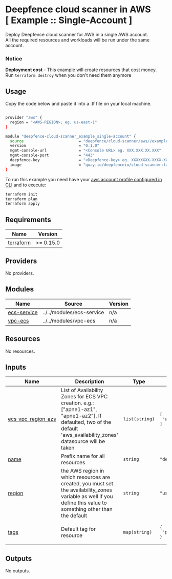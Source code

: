 # Deepfence cloud scanner in AWS<br/>[ Example :: Single-Account ] 

Deploy Deepfence cloud scanner for AWS in a single AWS account.<br/>
All the required resources and workloads will be run under the same account.

### Notice
**Deployment cost** - This example will create resources that cost money.<br/>Run `terraform destroy` when you don't need them anymore

## Usage
Copy the code below and paste it into a .tf file on your local machine.

```bash

provider "aws" {
  region = "<AWS-REGION>; eg. us-east-1"
}

module "deepfence-cloud-scanner_example_single-account" {
  source                        = "deepfence/cloud-scanner/aws//examples/single-account-ecs"
  version                       = "0.1.0"
  mgmt-console-url              = "<Console URL> eg. XXX.XXX.XX.XXX"
  mgmt-console-port             = "443"
  deepfence-key                 = "<Deepfence-key> eg. XXXXXXXX-XXXX-XXXX-XXXX-XXXXXXXXXXXX"
  image                         = "quay.io/deepfenceio/cloud-scanner:latest"
}
```
To run this example you need have your [aws account profile configured in CLI](https://docs.aws.amazon.com/cli/latest/userguide/cli-configure-profiles.html) and to execute:
```bash
terraform init
terraform plan
terraform apply
```

## Requirements

| Name                                                                      | Version   |
|---------------------------------------------------------------------------|-----------|
| <a name="requirement_terraform"></a> [terraform](#requirement\_terraform) | >= 0.15.0 |

## Providers

No providers.

## Modules

| Name                                                                  | Source                    | Version |
|-----------------------------------------------------------------------|---------------------------|---------|
| <a name="module_ecs-service"></a> [ecs-service](#module\_ecs-service) | ../../modules/ecs-service | n/a     |
| <a name="module_vpc-ecs"></a> [vpc-ecs](#module\_vpc-ecs)             | ../../modules/vpc-ecs     | n/a     |

## Resources

No resources.

## Inputs

| Name                                                                                           | Description                                                                                                                                                             | Type           | Default                                                     | Required |
|------------------------------------------------------------------------------------------------|-------------------------------------------------------------------------------------------------------------------------------------------------------------------------|----------------|-------------------------------------------------------------|:--------:|
| <a name="input_ecs_vpc_region_azs"></a> [ecs\_vpc\_region\_azs](#input\_ecs\_vpc\_region\_azs) | List of Availability Zones for ECS VPC creation. e.g.: ["apne1-az1", "apne1-az2"]. If defaulted, two of the default 'aws\_availability\_zones' datasource will be taken | `list(string)` | <pre>[<br>  "us-east-1a"<br>]</pre>                         |    no    |
| <a name="input_name"></a> [name](#input\_name)                                                 | Prefix name for all resources                                                                                                                                           | `string`       | `"deepfence-cloud-scanner"`                                 |    no    |
| <a name="input_region"></a> [region](#input\_region)                                           | the AWS region in which resources are created, you must set the availability\_zones variable as well if you define this value to something other than the default       | `string`       | `"us-east-1"`                                               |    no    |
| <a name="input_tags"></a> [tags](#input\_tags)                                                 | Default tag for resource                                                                                                                                                | `map(string)`  | <pre>{<br>  "product": "deepfence-cloud-scanner"<br>}</pre> |    no    |

## Outputs

No outputs.
